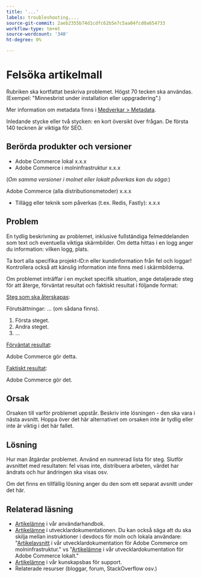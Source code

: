 ```yaml
---
title: '...'
labels: troubleshooting,...
source-git-commit: 2aeb2355b74d1cdfc62b5e7c5aa04fcd0a654733
workflow-type: tm+mt
source-wordcount: '340'
ht-degree: 0%

---
```



# Felsöka artikelmall

Rubriken ska kortfattat beskriva problemet. Högst 70 tecken ska användas.<br/>
(Exempel: &quot;Minnesbrist under installation eller uppgradering&quot;.)

Mer information om metadata finns i [Medverkar > Metadata](../../CONTRIBUTING.md#metadata).

Inledande stycke eller två stycken: en kort översikt över frågan. De första 140 tecknen är viktiga för SEO.

## Berörda produkter och versioner

* Adobe Commerce lokal x.x.x
* Adobe Commerce i molninfrastruktur x.x.x

(*Om samma versioner i molnet eller lokalt påverkas kan du säga:*)

Adobe Commerce (alla distributionsmetoder) x.x.x

* Tillägg eller teknik som påverkas (t.ex. Redis, Fastly): x.x.x

## Problem

En tydlig beskrivning av problemet, inklusive fullständiga felmeddelanden som text och eventuella viktiga skärmbilder.
Om detta hittas i en logg anger du information: vilken logg, plats.

Ta bort alla specifika projekt-ID:n eller kundinformation från fel och loggar! Kontrollera också att känslig information inte finns med i skärmbilderna.

Om problemet inträffar i en mycket specifik situation, ange detaljerade steg för att återge, förväntat resultat och faktiskt resultat i följande format:

<u>Steg som ska återskapas</u>:

Förutsättningar: ... (om sådana finns).

1. Första steget.
1. Andra steget.
1. ...

<u>Förväntat resultat</u>:

Adobe Commerce gör detta.

<u>Faktiskt resultat</u>:

Adobe Commerce gör det.

## Orsak

Orsaken till varför problemet uppstår. Beskriv inte lösningen - den ska vara i nästa avsnitt. Hoppa över det här alternativet om orsaken inte är tydlig eller inte är viktig i det här fallet.

## Lösning

Hur man åtgärdar problemet. Använd en numrerad lista för steg.
Slutför avsnittet med resultaten: fel visas inte, distribuera arbeten, värdet har ändrats och hur ändringen ska visas osv.

Om det finns en tillfällig lösning anger du den som ett separat avsnitt under det här.

## Relaterad läsning

* [Artikelämne](https://experienceleague.adobe.com/en/docs/commerce-admin/user-guides/home) i vår användarhandbok.
* [Artikelämne](https://developer.adobe.com/commerce/docs/) i utvecklardokumentationen. Du kan också säga att du ska skilja mellan instruktioner i devdocs för moln och lokala användare: &quot;[Artikelavsnitt](https://developer.adobe.com/commerce/docs/) i vår utvecklardokumentation för Adobe Commerce om molninfrastruktur.&quot; vs &quot;[Artikelämne](https://developer.adobe.com/commerce/docs/) i vår utvecklardokumentation för Adobe Commerce lokalt.&quot;
* [Artikelämne](https://support.magento.com/hc/en-us) i vår kunskapsbas för support.
* Relaterade resurser (bloggar, forum, StackOverflow osv.)
